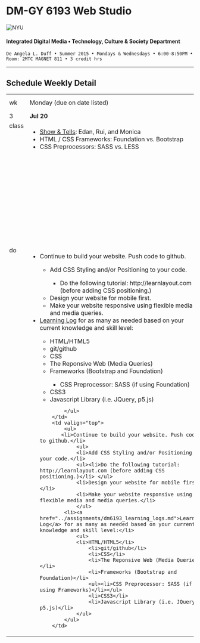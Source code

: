 # DM-GY 6193 Web Studio

![NYU](http://ws2.polishedsolid.com/de/nyu_soe_logo.png)
#### Integrated Digital Media • Technology, Culture & Society Department

    De Angela L. Duff • Summer 2015 • Mondays & Wednesdays • 6:00-8:50PM • Room: 2MTC MAGNET 811 • 3 credit hrs

---

## Schedule Weekly Detail

<table>
<tr>
<td>wk</td>
<td>Monday (due on date listed)</td>
<td>Wednesday (due on date listed)</td>
</tr>
<!-- first week -->
<tr>
        <td valign="top" width="4%">3</td>
        <td valign="top" width="48%"><strong>Jul 20</strong></td>
        <td valign="top" width="48%"><strong>Jul 22</strong></td>
</tr>
 <tr>
        <td valign="top">class</td>
        <td valign="top">
            <ul>
            <li><a href="../assignments/dm6193_show_and_tells.md">Show &amp; Tells</a>: Edan, Rui, and Monica</li>
            <li>HTML / CSS Frameworks: Foundation vs. Bootstrap</li>
            <li>CSS Preprocessors: SASS vs. LESS</li>
            </ul>
        </td>
        <td>
            <ul>
            <li><a href="../assignments/dm6193_show_and_tells.md">Show &amp; Tells</a>: Manuel and Sriya</li>
            <li>Guest Lecture: Luke DuBois (p5.js)</li>
            </ul>
            <ul>
            <li>Programming Basics</li>
            <li>Intro to JQuery</li>
            <li>Intro to Javascript</li>
            <li>Intro to CSS3</li>
            </ul>
        </td>
</tr>
<tr>
        <td valign="top">do</td>
        <td valign="top">
            <ul>
            <li>Continue to build your website. Push code to github.</li>
                <ul>
                <li>Add CSS Styling and/or Positioning to your code.</li>
                    <ul><li>Do the following tutorial: http://learnlayout.com (before adding CSS positioning.)</li> </ul>
                <li>Design your website for mobile first.</li>
                <li>Make your website responsive using flexible media and media queries.</li>
                </ul>
            <li><a href="../assignments/dm6193_learning_logs.md">Learning Log</a> for as many as needed based on your current knowledge and skill level:</li>
                    <ul>
                   <li>HTML/HTML5</li>
                    <li>git/github</li>
                    <li>CSS</li>
                    <li>The Reponsive Web (Media Queries)</li>
                    <li>Frameworks (Bootstrap and Foundation)</li>
                    <ul><li>CSS Preprocessor: SASS (if using Foundation)</li></ul>
                    <li>CSS3</li>
                    <li>Javascript Library (i.e. JQuery, p5.js)</li>                    
                    </ul>
            
            </ul>    
        </td>
        <td valign="top">
            <ul>
           <li>Continue to build your website. Push code to github.</li>
                <ul>
                <li>Add CSS Styling and/or Positioning to your code.</li>
                <ul><li>Do the following tutorial: http://learnlayout.com (before adding CSS positioning.)</li> </ul>
                <li>Design your website for mobile first.</li>
                <li>Make your website responsive using flexible media and media queries.</li>
                </ul>
            <li><a href="../assignments/dm6193_learning_logs.md">Learning Log</a> for as many as needed based on your current knowledge and skill level:</li>
                <ul>
                <li>HTML/HTML5</li>
                    <li>git/github</li>
                    <li>CSS</li>
                    <li>The Reponsive Web (Media Queries)</li>
                    <li>Frameworks (Bootstrap and Foundation)</li>
                    <ul><li>CSS Preprocessor: SASS (if using Frameworks)</li></ul>
                    <li>CSS3</li>
                    <li>Javascript Library (i.e. JQuery, p5.js)</li>
                </ul>
            </ul>
        </td>
</tr>
</table>
